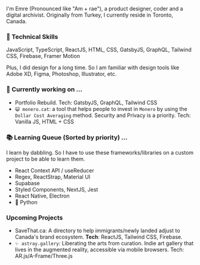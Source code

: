 I'm Emre (Pronounced like "Am + rae"), a product designer, coder and a digital archivist. Originally from Turkey, I currently reside in Toronto, Canada. 

### 📐 Technical Skills
JavaScript, TypeScript, ReactJS, HTML, CSS, GatsbyJS, GraphQL, Tailwind CSS, Firebase, Framer Motion

Plus, I did design for a long time. So I am familiar with design tools like Adobe XD, Figma, Photoshop, Illustrator, etc.

### 🔭 Currently working on ...
  - Portfolio Rebuild. Tech: GatsbyJS, GraphQL, Tailwind CSS
  - `😺 monero.cat`: a tool that helps people to invest in `Monero` by using the `Dollar Cost Averaging` method. Security and Privacy is a priority. Tech: Vanilla JS, HTML + CSS

### 📚 Learning Queue (Sorted by priority) ...
I learn by dabbling. So I have to use these frameworks/libraries on a custom project to be able to learn them.
  - React Context API / useReducer
  - Regex, ReactStrap, Material UI
  - Supabase
  - Styled Components, NextJS, Jest
  - React Native, Electron
  - 🐍 Python

### Upcoming Projects
  - SaveThat.ca: A directory to help immigrants/newly landed adjust to Canada's brand ecosystem. **Tech**: ReactJS, Tailwind CSS, Firebase.
  - `✨ astray.gallery`: Liberating the arts from curation. Indie art gallery that lives in the augmented reality, accessible via mobile browsers. Tech: AR.js/A-Frame/Three.js

